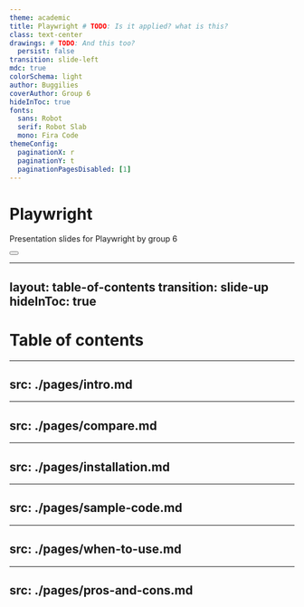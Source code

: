```yaml
---
theme: academic
title: Playwright # TODO: Is it applied? what is this?
class: text-center
drawings: # TODO: And this too?
  persist: false
transition: slide-left
mdc: true
colorSchema: light
author: Buggilies
coverAuthor: Group 6
hideInToc: true
fonts:
  sans: Robot
  serif: Robot Slab
  mono: Fira Code
themeConfig:
  paginationX: r
  paginationY: t
  paginationPagesDisabled: [1]
---
```


# Playwright

Presentation slides for Playwright by group 6

<div class="abs-br m-6 text-xl">
  <button @click="$slidev.nav.openInEditor()" title="Open in Editor" class="slidev-icon-btn">
    <carbon:edit />
  </button>
  <a href="https://github.com/electricilies/playwright-slide" target="_blank" class="slidev-icon-btn">
    <carbon:logo-github />
  </a>
</div>

---
layout: table-of-contents
transition: slide-up
hideInToc: true
---

# Table of contents

---
src: ./pages/intro.md
---

---
src: ./pages/compare.md
---

---
src: ./pages/installation.md
---

---
src: ./pages/sample-code.md
---

---
src: ./pages/when-to-use.md
---

---
src: ./pages/pros-and-cons.md
---

